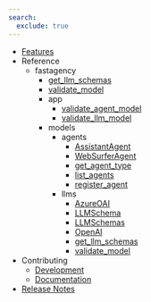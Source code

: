 ```yaml
---
search:
  exclude: true
---
```

- [Features](fastagency.md)
- Reference
    - fastagency
        - [get_llm_schemas](api/fastagency/get_llm_schemas.md)
        - [validate_model](api/fastagency/validate_model.md)
        - app
            - [validate_agent_model](api/fastagency/app/validate_agent_model.md)
            - [validate_llm_model](api/fastagency/app/validate_llm_model.md)
        - models
            - agents
                - [AssistantAgent](api/fastagency/models/agents/AssistantAgent.md)
                - [WebSurferAgent](api/fastagency/models/agents/WebSurferAgent.md)
                - [get_agent_type](api/fastagency/models/agents/get_agent_type.md)
                - [list_agents](api/fastagency/models/agents/list_agents.md)
                - [register_agent](api/fastagency/models/agents/register_agent.md)
            - llms
                - [AzureOAI](api/fastagency/models/llms/AzureOAI.md)
                - [LLMSchema](api/fastagency/models/llms/LLMSchema.md)
                - [LLMSchemas](api/fastagency/models/llms/LLMSchemas.md)
                - [OpenAI](api/fastagency/models/llms/OpenAI.md)
                - [get_llm_schemas](api/fastagency/models/llms/get_llm_schemas.md)
                - [validate_model](api/fastagency/models/llms/validate_model.md)
- Contributing
    - [Development](getting-started/contributing/CONTRIBUTING.md)
    - [Documentation](getting-started/contributing/docs.md)
- [Release Notes](release.md)